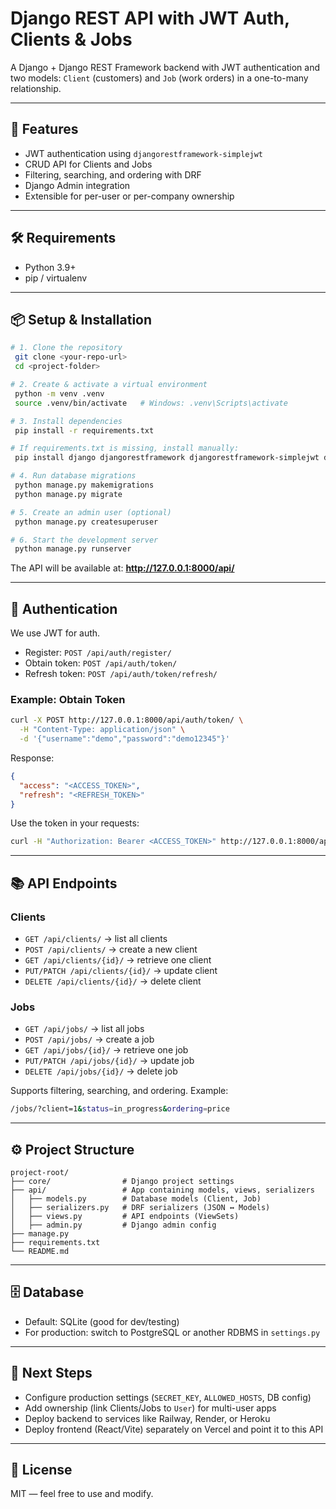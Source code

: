 # Django REST API with JWT Auth, Clients & Jobs

A Django + Django REST Framework backend with JWT authentication and two models: `Client` (customers) and `Job` (work orders) in a one-to-many relationship.

---

## 🚀 Features

- JWT authentication using `djangorestframework-simplejwt`
- CRUD API for Clients and Jobs
- Filtering, searching, and ordering with DRF
- Django Admin integration
- Extensible for per-user or per-company ownership

---

## 🛠️ Requirements

- Python 3.9+
- pip / virtualenv

---

## 📦 Setup & Installation

```bash
# 1. Clone the repository
 git clone <your-repo-url>
 cd <project-folder>

# 2. Create & activate a virtual environment
 python -m venv .venv
 source .venv/bin/activate   # Windows: .venv\Scripts\activate

# 3. Install dependencies
 pip install -r requirements.txt

# If requirements.txt is missing, install manually:
 pip install django djangorestframework djangorestframework-simplejwt django-filter

# 4. Run database migrations
 python manage.py makemigrations
 python manage.py migrate

# 5. Create an admin user (optional)
 python manage.py createsuperuser

# 6. Start the development server
 python manage.py runserver
```

The API will be available at: **http://127.0.0.1:8000/api/**

---

## 🔑 Authentication

We use JWT for auth.

- Register: `POST /api/auth/register/`
- Obtain token: `POST /api/auth/token/`
- Refresh token: `POST /api/auth/token/refresh/`

### Example: Obtain Token

```bash
curl -X POST http://127.0.0.1:8000/api/auth/token/ \
  -H "Content-Type: application/json" \
  -d '{"username":"demo","password":"demo12345"}'
```

Response:

```json
{
  "access": "<ACCESS_TOKEN>",
  "refresh": "<REFRESH_TOKEN>"
}
```

Use the token in your requests:

```bash
curl -H "Authorization: Bearer <ACCESS_TOKEN>" http://127.0.0.1:8000/api/clients/
```

---

## 📚 API Endpoints

### Clients

- `GET /api/clients/` → list all clients
- `POST /api/clients/` → create a new client
- `GET /api/clients/{id}/` → retrieve one client
- `PUT/PATCH /api/clients/{id}/` → update client
- `DELETE /api/clients/{id}/` → delete client

### Jobs

- `GET /api/jobs/` → list all jobs
- `POST /api/jobs/` → create a job
- `GET /api/jobs/{id}/` → retrieve one job
- `PUT/PATCH /api/jobs/{id}/` → update job
- `DELETE /api/jobs/{id}/` → delete job

Supports filtering, searching, and ordering. Example:

```bash
/jobs/?client=1&status=in_progress&ordering=price
```

---

## ⚙️ Project Structure

```
project-root/
├── core/                # Django project settings
├── api/                 # App containing models, views, serializers
│   ├── models.py        # Database models (Client, Job)
│   ├── serializers.py   # DRF serializers (JSON ↔ Models)
│   ├── views.py         # API endpoints (ViewSets)
│   ├── admin.py         # Django admin config
├── manage.py
├── requirements.txt
└── README.md
```

---

## 🗄️ Database

- Default: SQLite (good for dev/testing)
- For production: switch to PostgreSQL or another RDBMS in `settings.py`

---

## 🔧 Next Steps

- Configure production settings (`SECRET_KEY`, `ALLOWED_HOSTS`, DB config)
- Add ownership (link Clients/Jobs to `User`) for multi-user apps
- Deploy backend to services like Railway, Render, or Heroku
- Deploy frontend (React/Vite) separately on Vercel and point it to this API

---

## 📝 License

MIT — feel free to use and modify.
